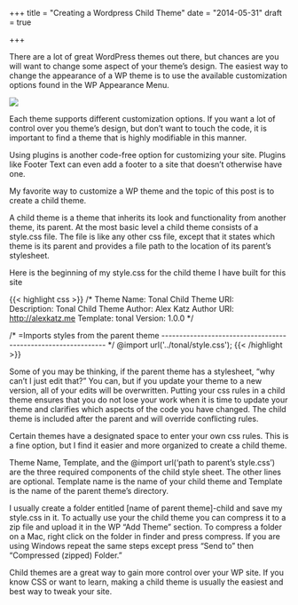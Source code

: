 +++
title = "Creating a Wordpress Child Theme"
date = "2014-05-31"
draft = true

+++

There are a lot of great WordPress themes out there, but chances are you will want to change some aspect of your theme’s design.  The easiest way to change the appearance of a WP theme is to use the available customization options found in the WP Appearance Menu.

<img class="full-img" src="/img/creating-a-wordpress-child-theme/customize-menu.png" />


Each theme supports different customization options.  If you want a lot of control over you theme’s design, but don’t want to touch the code, it is important to find a theme that is highly modifiable in this manner.

Using plugins is another code-free option for customizing your site. Plugins like Footer Text can even add a footer to a site that doesn’t otherwise have one.


My favorite way to customize a WP theme and the topic of this post is to create a child theme.

A child theme is a theme that inherits its look and functionality from another theme, its parent.  At the most basic level a child theme consists of a style.css file.  The file is like any other css file, except that it states which theme is its parent and provides a file path to the location of its parent’s stylesheet.

Here is the beginning of my style.css for the child theme I have built for this site

{{< highlight css >}}
/*
 Theme Name:     Tonal Child
 Theme URI:    
 Description:    Tonal Child Theme
 Author:         Alex Katz
 Author URI:     http://alexkatz.me
 Template:       tonal
 Version:        1.0.0
*/

/* =Imports styles from the parent theme
-------------------------------------------------------------- */
@import url('../tonal/style.css');
{{< /highlight >}}

Some of you may be thinking, if the parent theme has a stylesheet, “why can’t I just edit that?” You can, but if you update your theme to a new version, all of your edits will be overwritten. Putting your css rules in a child theme ensures that you do not lose your work when it is time to update your theme and clarifies which aspects of the code you have changed.  The child theme is included after the parent and will override conflicting rules.

Certain themes have a designated space to enter your own css rules. This is a fine option, but I find it easier and more organized to create a child theme.

Theme Name, Template, and the @import url(‘path to parent’s style.css’) are the three required components of the child style sheet. The other lines are optional. Template name is the name of your child theme and Template is the name of the parent theme’s directory.

I usually create a folder entitled [name of parent theme]-child and save my style.css in it.  To actually use your the child theme you can compress it to a zip file and upload it in the WP “Add Theme” section.  To compress a folder on a Mac, right click on the folder in finder and press compress.  If you are using Windows repeat the same steps except press “Send to” then “Compressed (zipped) Folder.”

Child themes are a great way to gain more control over your WP site.  If you know CSS or want to learn, making a child theme is usually the easiest and best way to tweak your site.
